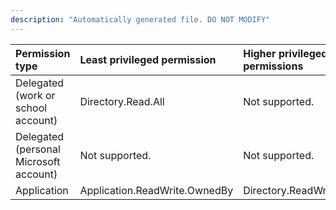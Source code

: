 ```yaml
---
description: "Automatically generated file. DO NOT MODIFY"
---
```


|Permission type|Least privileged permission|Higher privileged permissions|
|:---|:---|:---|
|Delegated (work or school account)|Directory.Read.All|Not supported.|
|Delegated (personal Microsoft account)|Not supported.|Not supported.|
|Application|Application.ReadWrite.OwnedBy|Directory.ReadWrite.All|


